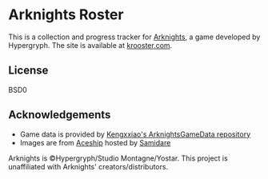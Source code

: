 # Arknights Roster
This is a collection and progress tracker for [Arknights](https://www.arknights.global/), a game developed by Hypergryph.
The site is available at [krooster.com](https://krooster.com/).

## License
BSD0

## Acknowledgements
- Game data is provided by [Kengxxiao's ArknightsGameData repository](https://github.com/Kengxxiao/ArknightsGameData)
- Images are from [Aceship](https://github.com/Aceship/AN-EN-Tags) hosted by [Samidare](https://github.com/iansjk)

Arknights is &copy;Hypergryph/Studio Montagne/Yostar. This project is unaffiliated with Arknights' creators/distributors.
